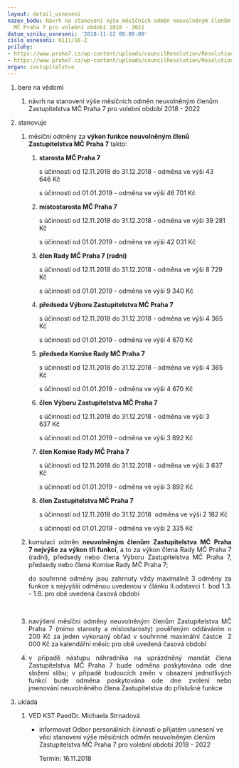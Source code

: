 ```yaml
---
layout: detail_usneseni
nazev_bodu: Návrh na stanovení výše měsíčních odměn neuvolněným členům Zastupitelstva
  MČ Praha 7 pro volební období 2018 - 2022
datum_vzniku_usneseni: '2018-11-12 00:00:00'
cislo_usneseni: 0111/18-Z
prilohy:
- https://www.praha7.cz/wp-content/uploads/councilResolution/Resolutions/30342/export/duvodovazprava_odmenovani~405021.docx
- https://www.praha7.cz/wp-content/uploads/councilResolution/Resolutions/30342/export/export~405175.pdf
organ: zastupitelstvo
---
```

<OL class=urzList_view id=urzList>
<LI class=urzClass1><SPAN name="1">bere na vědomí</SPAN> 
<OL class="urzOlClass decimal ">
<LI class=urzClass2 style="TEXT-ALIGN: left"><SPAN>
<P>návrh na stanovení výše měsíčních odměn neuvolněným členům Zastupitelstva MČ Praha 7 pro volební období 2018 - 2022</P></SPAN></LI></OL></LI>
<LI class=urzClass1><SPAN name="77">stanovuje</SPAN> 
<OL class="urzOlClass decimal ">
<LI class=urzClass2 style="TEXT-ALIGN: left"><SPAN>
<P>měsíční odměny za <STRONG>výkon funkce </STRONG><STRONG>neuvolněným členů</STRONG> <STRONG>Zastupitelstva MČ</STRONG> <STRONG>Praha 7</STRONG> takto:</P></SPAN>
<OL class=urzUlClass>
<LI class=urzClass3 style="TEXT-ALIGN: left"><SPAN>
<P style="TEXT-ALIGN: left" data-mce-style="text-align: left;"><STRONG>starosta&nbsp;MČ Praha 7</STRONG></P>
<P style="TEXT-ALIGN: left" data-mce-style="text-align: left;">s účinností od 12.11.2018 do 31.12.2018&nbsp;- odměna ve výši&nbsp;43 646&nbsp;Kč</P>
<P style="TEXT-ALIGN: left" data-mce-style="text-align: left;">s účinností od 01.01.2019 - odměna ve výši 46 701 Kč</P></SPAN></LI>
<LI class=urzClass3 style="TEXT-ALIGN: left"><SPAN>
<P style="TEXT-ALIGN: left" data-mce-style="text-align: left;"><STRONG>místostarosta&nbsp;MČ Praha 7</STRONG></P>
<P style="TEXT-ALIGN: left" data-mce-style="text-align: left;">s&nbsp;účinností od 12.11.2018 do 31.12.2018 - odměna ve výši 39 281 Kč</P>
<P style="TEXT-ALIGN: left" data-mce-style="text-align: left;">s účinností od 01.01.2019 - odměna ve výši 42 031 Kč</P></SPAN></LI>
<LI class=urzClass3 style="TEXT-ALIGN: left"><SPAN>
<P style="TEXT-ALIGN: left" data-mce-style="text-align: left;"><STRONG>člen Rady MČ Praha 7 (radní)</STRONG>&nbsp;</P>
<P style="TEXT-ALIGN: left" data-mce-style="text-align: left;">s&nbsp;účinností od 12.11.2018 do 31.12.2018 - odměna ve výši 8 729 Kč</P>
<P style="TEXT-ALIGN: left" data-mce-style="text-align: left;">s účinností od 01.01.2019 - odměna ve výši 9 340 Kč</P></SPAN></LI>
<LI class=urzClass3 style="TEXT-ALIGN: left"><SPAN>
<P style="TEXT-ALIGN: left" data-mce-style="text-align: left;"><STRONG>předseda Výboru Zastupitelstva MČ Praha 7</STRONG></P>
<P style="TEXT-ALIGN: left" data-mce-style="text-align: left;">s&nbsp;účinností od 12.11.2018 do 31.12.2018&nbsp;- odměna ve výši 4 365 Kč</P>
<P style="TEXT-ALIGN: left" data-mce-style="text-align: left;">s účinností od 01.01.2019 - odměna ve výši 4 670 Kč</P></SPAN></LI>
<LI class=urzClass3 style="TEXT-ALIGN: left"><SPAN>
<P style="TEXT-ALIGN: left" data-mce-style="text-align: left;"><STRONG>předseda Komise Rady MČ Praha 7</STRONG></P>
<P style="TEXT-ALIGN: left" data-mce-style="text-align: left;">s&nbsp;účinností od 12.11.2018 do 31.12.2018 - odměna ve výši 4 365 Kč</P>
<P style="TEXT-ALIGN: left" data-mce-style="text-align: left;">s účinností od 01.01.2019 - odměna ve výši 4 670 Kč</P></SPAN></LI>
<LI class=urzClass3 style="TEXT-ALIGN: left"><SPAN>
<P style="TEXT-ALIGN: left" data-mce-style="text-align: left;"><STRONG>člen Výboru Zastupitelstva MČ Praha 7</STRONG></P>
<P style="TEXT-ALIGN: left" data-mce-style="text-align: left;">s účinností od 12.11.2018 do 31.12.2018 - odměna ve výši&nbsp;3 637&nbsp;Kč</P>
<P style="TEXT-ALIGN: left" data-mce-style="text-align: left;">s účinností od 01.01.2019 - odměna ve výši 3 892 Kč</P></SPAN></LI>
<LI class=urzClass3 style="TEXT-ALIGN: left"><SPAN>
<P style="TEXT-ALIGN: left" data-mce-style="text-align: left;"><STRONG>člen Komise Rady MČ Praha 7</STRONG></P>
<P style="TEXT-ALIGN: left" data-mce-style="text-align: left;">s&nbsp;účinností od 12.11.2018 do 31.12.2018 - odměna ve výši 3 637 Kč</P>
<P style="TEXT-ALIGN: left" data-mce-style="text-align: left;">s účinností od 01.01.2019 - odměna ve výši 3 892 Kč</P></SPAN></LI>
<LI class=urzClass3 style="TEXT-ALIGN: left"><SPAN>
<P><STRONG>člen Zastupitelstva MČ Praha 7</STRONG></P>
<P>s&nbsp;účinností od 12.11.2018 do 31.12.2018 &nbsp;odměna ve výši 2 182 Kč</P>
<P>s účinností od 01.01.2019 - odměna ve výši 2 335 Kč</P></SPAN></LI></OL></LI>
<LI class=urzClass2 style="TEXT-ALIGN: justify"><SPAN>
<P style="TEXT-ALIGN: justify" data-mce-style="text-align: justify;">kumulaci odměn <STRONG>neuvolněným členům Zastupitelstva MČ&nbsp;Praha 7&nbsp;nejvýše za výkon tři&nbsp;funkcí</STRONG>, a to za výkon&nbsp;člena Rady MČ Praha 7 (radní), předsedy nebo člena Výboru Zastupitelstva MČ Praha 7, předsedy nebo člena Komise Rady MČ Praha 7;</P>
<P style="TEXT-ALIGN: justify" data-mce-style="text-align: justify;">do souhrnné odměny jsou zahrnuty vždy maximálně 3 odměny za funkce s nejvyšší odměnou uvedenou v článku II.odstavci 1. bod 1.3. - 1.8. pro obě uvedená časová období</P>
<P style="TEXT-ALIGN: justify" data-mce-style="text-align: justify;">&nbsp;</P></SPAN></LI>
<LI class=urzClass2 style="TEXT-ALIGN: justify"><SPAN>
<P style="TEXT-ALIGN: justify" data-mce-style="text-align: justify;">navýšení měsíční odměny&nbsp;neuvolněným členům Zastupitelstva MČ Praha 7 (mimo starosty a místostarosty) pověřeným oddáváním o 200 Kč za jeden vykonaný obřad&nbsp;v souhrnné maximální částce&nbsp; 2 000 Kč za kalendářní měsíc pro obě uvedená časová období</P></SPAN></LI>
<LI class=urzClass2 style="TEXT-ALIGN: justify"><SPAN>
<P style="TEXT-ALIGN: justify" data-mce-style="text-align: justify;">v případě nástupu náhradníka na uprázdněný mandát člena Zastupitelstva MČ Praha 7 bude odměna poskytována ode dne složení slibu;&nbsp;v případě budoucích změn v obsazení jednotlivých funkcí bude odměna poskytována ode dne zvolení&nbsp;nebo jmenování&nbsp;neuvolněného člena Zastupitelstva do příslušné funkce</P></SPAN></LI></OL></LI>
<LI class=urzClass1 id=urzUkoly><SPAN name="1">ukládá</SPAN>
<OL class=urzOlClass>
<LI class=urzClass2><SPAN>
<P>VED KST PaedDr. Michaela Strnadová</P></SPAN>
<UL class=urzUlClass>
<LI class=urzClass3><SPAN>
<P>informovat Odbor personálních činností o přijatém usnesení ve věci stanovení výše měsíčních odměn neuvolněným členům Zastupitelstva MČ Praha 7 pro volební období 2018 - 2022</P></SPAN><SPAN class=urzUkolTermin>Termín:&nbsp;16.11.2018</SPAN></LI></UL></LI></OL></LI></OL>